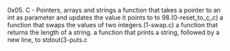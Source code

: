 0x05. C - Pointers, arrays and strings
a function that takes a pointer to an int as parameter and updates the value it points to to 98.(0-reset_to_ç_c)
a function that swaps the values of two integers.(1-swap.c)
a function that returns the length of a string.
a function that prints a string, followed by a new line, to stdout(3-puts.c
